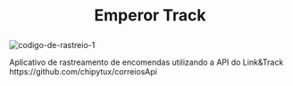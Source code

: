 # <p align="center">Emperor Track</p>
![codigo-de-rastreio-1](https://user-images.githubusercontent.com/89277533/147840640-2673e986-aed4-4b8a-a642-4628d02f5db8.png)

<p>Aplicativo de rastreamento de encomendas utilizando a API do Link&Track https://github.com/chipytux/correiosApi</p>
